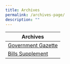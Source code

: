 ```yaml
---
title: Archives
permalink: /archives-page/
description: ""
---
```

| Archives | 
| -------- | 
| [Government Gazette](/archives/government-gazette/)  |
| [Bills Supplement](/archives/bills-supplement/2023/) |